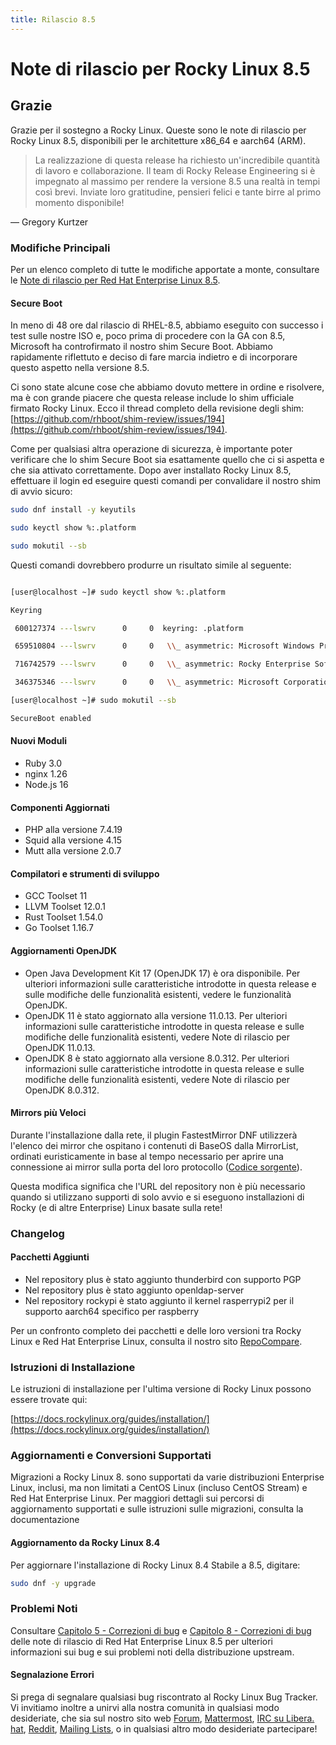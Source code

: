```yaml
---
title: Rilascio 8.5
---
```


# Note di rilascio per Rocky Linux 8.5

## Grazie

Grazie per il sostegno a Rocky Linux. Queste sono le note di rilascio per Rocky Linux 8.5, disponibili per le architetture x86_64 e aarch64 (ARM).
> La realizzazione di questa release ha richiesto un'incredibile quantità di lavoro e collaborazione. Il team di Rocky Release Engineering si è impegnato al massimo per rendere la versione 8.5 una realtà in tempi così brevi. Inviate loro gratitudine, pensieri felici e tante birre al primo momento disponibile!

— Gregory Kurtzer

### Modifiche Principali

Per un elenco completo di tutte le modifiche apportate a monte, consultare le [Note di rilascio per Red Hat Enterprise Linux 8.5](https://access.redhat.com/documentation/en-us/red_hat_enterprise_linux/8/html/8.5_release_notes/overview#overview-major-changes).

#### **Secure Boot**

In meno di 48 ore dal rilascio di RHEL-8.5, abbiamo eseguito con successo i test sulle nostre ISO e, poco prima di procedere con la GA con 8.5, Microsoft ha controfirmato il nostro shim Secure Boot. Abbiamo rapidamente riflettuto e deciso di fare marcia indietro e di incorporare questo aspetto nella versione 8.5.

Ci sono state alcune cose che abbiamo dovuto mettere in ordine e risolvere, ma è con grande piacere che questa release include lo shim ufficiale firmato Rocky Linux. Ecco il thread completo della revisione degli shim: [https://github.com/rhboot/shim-review/issues/194](https://github.com/rhboot/shim-review/issues/194).

Come per qualsiasi altra operazione di sicurezza, è importante poter verificare che lo shim Secure Boot sia esattamente quello che ci si aspetta e che sia attivato correttamente. Dopo aver installato Rocky Linux 8.5, effettuare il login ed eseguire questi comandi per convalidare il nostro shim di avvio sicuro:

```bash
sudo dnf install -y keyutils

sudo keyctl show %:.platform

sudo mokutil --sb
```

Questi comandi dovrebbero produrre un risultato simile al seguente:

```bash

[user@localhost ~]# sudo keyctl show %:.platform

Keyring

 600127374 ---lswrv      0     0  keyring: .platform

 659510804 ---lswrv      0     0   \\_ asymmetric: Microsoft Windows Production PCA 2011: a92902398e16c49778cd90f99e4f9ae17c55af53

 716742579 ---lswrv      0     0   \\_ asymmetric: Rocky Enterprise Software Foundation: Rocky Linux Secure Boot Root CA: 4c2c6bd7d64ee81581cab8e986661f65e2166fc4

 346375346 ---lswrv      0     0   \\_ asymmetric: Microsoft Corporation UEFI CA 2011: 13adbf4309bd82709c8cd54f316ed522988a1bd4

[user@localhost ~]# sudo mokutil --sb

SecureBoot enabled

```

#### Nuovi Moduli

* Ruby 3.0
* nginx 1.26
* Node.js 16

#### Componenti Aggiornati

* PHP alla versione 7.4.19
* Squid alla versione 4.15
* Mutt alla versione 2.0.7

#### Compilatori e strumenti di sviluppo

* GCC Toolset 11
* LLVM Toolset 12.0.1
* Rust Toolset 1.54.0
* Go Toolset 1.16.7

#### Aggiornamenti OpenJDK

* Open Java Development Kit 17 (OpenJDK 17) è ora disponibile. Per ulteriori informazioni sulle caratteristiche introdotte in questa release e sulle modifiche delle funzionalità esistenti, vedere le funzionalità OpenJDK.
* OpenJDK 11 è stato aggiornato alla versione 11.0.13. Per ulteriori informazioni sulle caratteristiche introdotte in questa release e sulle modifiche delle funzionalità esistenti, vedere Note di rilascio per OpenJDK 11.0.13.
* OpenJDK 8 è stato aggiornato alla versione 8.0.312. Per ulteriori informazioni sulle caratteristiche introdotte in questa release e sulle modifiche delle funzionalità esistenti, vedere Note di rilascio per OpenJDK 8.0.312.

#### Mirrors più Veloci

Durante l'installazione dalla rete, il plugin FastestMirror DNF utilizzerà l'elenco dei mirror che ospitano i contenuti di BaseOS dalla MirrorList, ordinati euristicamente in base al tempo necessario per aprire una connessione ai mirror sulla porta del loro protocollo ([Codice sorgente](https://github.com/rpm-software-management/yum-utils/blob/master/plugins/fastestmirror/fastestmirror.py)).

Questa modifica significa che l'URL del repository non è più necessario quando si utilizzano supporti di solo avvio e si eseguono installazioni di Rocky (e di altre Enterprise) Linux basate sulla rete!

### Changelog

#### Pacchetti Aggiunti

* Nel repository plus è stato aggiunto thunderbird con supporto PGP
* Nel repository plus è stato aggiunto openldap-server
* Nel repository rockypi è stato aggiunto il kernel rasperrypi2 per il supporto aarch64 specifico per raspberry

Per un confronto completo dei pacchetti e delle loro versioni tra Rocky Linux e Red Hat Enterprise Linux, consulta il nostro sito [RepoCompare](https://repocompare.rockylinux.org).

### Istruzioni di Installazione

Le istruzioni di installazione per l'ultima versione di Rocky Linux possono essere trovate qui:

[https://docs.rockylinux.org/guides/installation/](https://docs.rockylinux.org/guides/installation/)

### Aggiornamenti e Conversioni Supportati

Migrazioni a Rocky Linux 8. sono supportati da varie distribuzioni Enterprise Linux, inclusi, ma non limitati a CentOS Linux (incluso CentOS Stream) e Red Hat Enterprise Linux. Per maggiori dettagli sui percorsi di aggiornamento supportati e sulle istruzioni sulle migrazioni, consulta la documentazione [](https://docs.rockylinux.org/guides/migrate2rocky/)

#### Aggiornamento da Rocky Linux 8.4

Per aggiornare l'installazione di Rocky Linux 8.4 Stabile a 8.5, digitare:

```bash
sudo dnf -y upgrade
```

### Problemi Noti

Consultare [Capitolo 5 - Correzioni di bug](https://access.redhat.com/documentation/en-us/red_hat_enterprise_linux/8/html/8.5_release_notes/bug_fixes) e [Capitolo 8 - Correzioni di bug](https://access.redhat.com/documentation/en-us/red_hat_enterprise_linux/8/html/8.5_release_notes/known-issues) delle note di rilascio di Red Hat Enterprise Linux 8.5 per ulteriori informazioni sui bug e sui problemi noti della distribuzione upstream.

#### Segnalazione Errori

Si prega di segnalare qualsiasi bug riscontrato al Rocky Linux Bug Tracker. Vi invitiamo inoltre a unirvi alla nostra comunità in qualsiasi modo desideriate, che sia sul nostro sito web [Forum](https://forums.rockylinux.org), [Mattermost](https://chat.rockylinux.org), [IRC su Libera. hat](irc://irc.liberachat/rockylinux), [Reddit](https://reddit.com/r/rockylinux), [Mailing Lists](https://lists.resf.org), o in qualsiasi altro modo desideriate partecipare!
